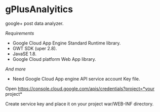 # gPlusAnalyitics
google+ post data analyzer.

*Requirements*

* Google Cloud App Engine Standard Runtime library.
* GWT SDK (uper 2.8).
* JavaSE 1.8.
* Google Cloud platform Web App library.

*And more*
* Need Google Cloud App engine API service account Key file.

Open https://console.cloud.google.com/apis/credentials?project=*your project*

Create service key and place it on your project war/WEB-INF directory.

